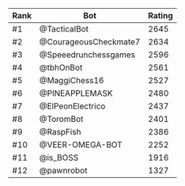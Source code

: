 Rank|Bot|Rating
---|---|---
#1|@TacticalBot|2645
#2|@CourageousCheckmate7|2634
#3|@Speeedrunchessgames|2596
#4|@tbhOnBot|2561
#5|@MaggiChess16|2527
#6|@PINEAPPLEMASK|2480
#7|@ElPeonElectrico|2437
#8|@ToromBot|2401
#9|@RaspFish|2386
#10|@VEER-OMEGA-BOT|2252
#11|@is_BOSS|1916
#12|@pawnrobot|1327
